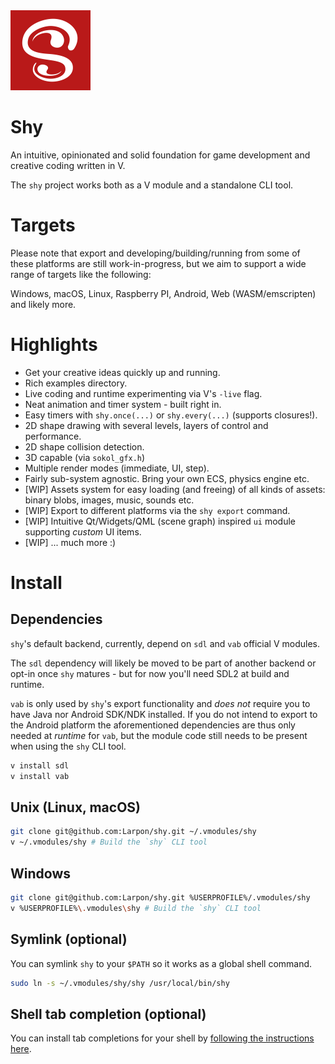 <img src="shy.svg" width="128"/>

# Shy

An intuitive, opinionated and solid foundation for game development and
creative coding written in V.

The `shy` project works both as a V module and a standalone CLI tool.

# Targets

Please note that export and developing/building/running from some
of these platforms are still work-in-progress, but we aim to support
a wide range of targets like the following:

Windows, macOS, Linux, Raspberry PI, Android, Web (WASM/emscripten) and likely more.

# Highlights

* Get your creative ideas quickly up and running.
* Rich examples directory.
* Live coding and runtime experimenting via V's `-live` flag.
* Neat animation and timer system - built right in.
* Easy timers with `shy.once(...)` or `shy.every(...)` (supports closures!).
* 2D shape drawing with several levels, layers of control and performance.
* 2D shape collision detection.
* 3D capable (via `sokol_gfx.h`)
* Multiple render modes (immediate, UI, step).
* Fairly sub-system agnostic. Bring your own ECS, physics engine etc.
* [WIP] Assets system for easy loading (and freeing) of all kinds of assets: binary blobs, images,
music, sounds etc.
* [WIP] Export to different platforms via the `shy export` command.
* [WIP] Intuitive Qt/Widgets/QML (scene graph) inspired `ui` module supporting *custom* UI items.
* [WIP] ... much more :)

# Install

## Dependencies

`shy`'s default backend, currently, depend on `sdl` and `vab` official V modules.

The `sdl` dependency will likely be moved to be part of another backend or opt-in
once `shy` matures - but for now you'll need SDL2 at build and runtime.

`vab` is only used by `shy`'s export functionality and *does not* require
you to have Java nor Android SDK/NDK installed.
If you do not intend to export to the Android platform the aforementioned
dependencies are thus only needed at *runtime* for `vab`, but the module code
still needs to be present when using the `shy` CLI tool.

```bash
v install sdl
v install vab
```

## Unix (Linux, macOS)
```bash
git clone git@github.com:Larpon/shy.git ~/.vmodules/shy
v ~/.vmodules/shy # Build the `shy` CLI tool
```

## Windows
```bash
git clone git@github.com:Larpon/shy.git %USERPROFILE%/.vmodules/shy
v %USERPROFILE%\.vmodules\shy # Build the `shy` CLI tool
```

## Symlink (optional)
You can symlink `shy` to your `$PATH` so it works as a global shell command.

```bash
sudo ln -s ~/.vmodules/shy/shy /usr/local/bin/shy
```

## Shell tab completion (optional)
You can install tab completions for your shell by [following the instructions
here](https://github.com/Larpon/shy/blob/fb26741/cmd/complete.v#L11-L38).
